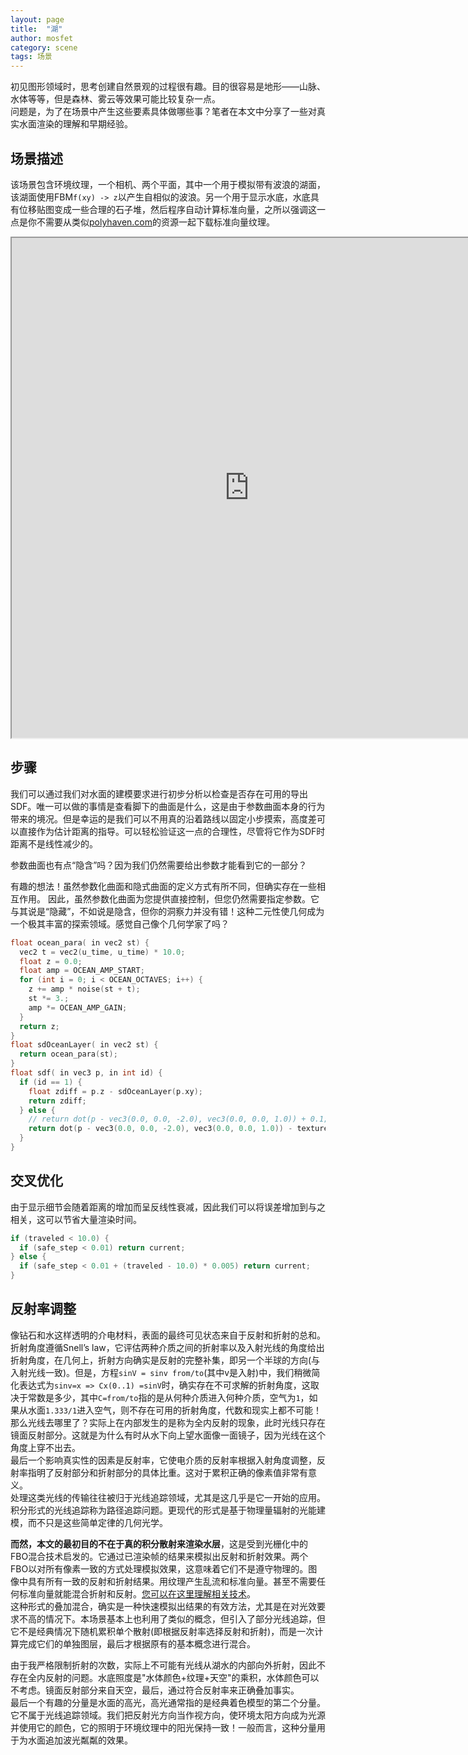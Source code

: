 ```yaml
---
layout: page
title:  "湖"
author: mosfet
category: scene
tags: 场景
---
```

初见图形领域时，思考创建自然景观的过程很有趣。目的很容易是地形——山脉、水体等等，但是森林、雾云等效果可能比较复杂一点。  
问题是，为了在场景中产生这些要素具体做哪些事？笔者在本文中分享了一些对真实水面渲染的理解和早期经验。  

## 场景描述
该场景包含环境纹理，一个相机、两个平面，其中一个用于模拟带有波浪的湖面，该湖面使用FBM`f(xy) -> z`以产生自相似的波浪。另一个用于显示水底，水底具有位移贴图变成一些合理的石子堆，然后程序自动计算标准向量，之所以强调这一点是你不需要从类似[polyhaven.com](https://polyhaven.com/textures)的资源一起下载标准向量纹理。  

<iframe src="https://editor.p5js.org/mosfet-archive/full/3ZQ76doA9" width="760" height="800" class="x la dspln dsplb-md"></iframe>

## 步骤
我们可以通过我们对水面的建模要求进行初步分析以检查是否存在可用的导出SDF。唯一可以做的事情是查看脚下的曲面是什么，这是由于参数曲面本身的行为带来的境况。但是幸运的是我们可以不用真的沿着路线以固定小步摸索，高度差可以直接作为估计距离的指导。可以轻松验证这一点的合理性，尽管将它作为SDF时距离不是线性减少的。  

<div class="x la bdl2 pdl2 sk bg-gunmetal05 tx-antiqueRuby1">
<p>
参数曲面也有点“隐含”吗？因为我们仍然需要给出参数才能看到它的一部分？  
</p>

<p>
有趣的想法！虽然参数化曲面和隐式曲面的定义方式有所不同，但确实存在一些相互作用。
因此，虽然参数化曲面为您提供直接控制，但您仍然需要指定参数。它与其说是“隐藏”，不如说是隐含，但你的洞察力并没有错！这种二元性使几何成为一个极其丰富的探索领域。感觉自己像个几何学家了吗？
</p>
</div>

```cpp
float ocean_para( in vec2 st) {
  vec2 t = vec2(u_time, u_time) * 10.0;
  float z = 0.0;
  float amp = OCEAN_AMP_START;
  for (int i = 0; i < OCEAN_OCTAVES; i++) {
    z += amp * noise(st + t);
    st *= 3.;
    amp *= OCEAN_AMP_GAIN;
  }
  return z;
}
float sdOceanLayer( in vec2 st) {
  return ocean_para(st);
}
float sdf( in vec3 p, in int id) {
  if (id == 1) {
    float zdiff = p.z - sdOceanLayer(p.xy);
    return zdiff;
  } else {
    // return dot(p - vec3(0.0, 0.0, -2.0), vec3(0.0, 0.0, 1.0)) + 0.1;
    return dot(p - vec3(0.0, 0.0, -2.0), vec3(0.0, 0.0, 1.0)) - textureLoad(p, 2).x;
  }
}
```

## 交叉优化
由于显示细节会随着距离的增加而呈反线性衰减，因此我们可以将误差增加到与之相关，这可以节省大量渲染时间。
```cpp
if (traveled < 10.0) {
  if (safe_step < 0.01) return current;
} else {
  if (safe_step < 0.01 + (traveled - 10.0) * 0.005) return current;
}
```

## 反射率调整
像钻石和水这样透明的介电材料，表面的最终可见状态来自于反射和折射的总和。折射角度遵循Snell’s law，它评估两种介质之间的折射率以及入射光线的角度给出折射角度，在几何上，折射方向确实是反射的完整补集，即另一个半球的方向(与入射光线一致)。但是，方程`sinV = sinv from/to`(其中v是入射)中，我们稍微简化表达式为`sinv=x => Cx(0..1) =sinV`时，确实存在不可求解的折射角度，这取决于常数是多少，其中`C=from/to`指的是从何种介质进入何种介质，空气为`1`，如果从水面`1.333/1`进入空气，则不存在可用的折射角度，代数和现实上都不可能！那么光线去哪里了？实际上在内部发生的是称为全内反射的现象，此时光线只存在镜面反射部分。这就是为什么有时从水下向上望水面像一面镜子，因为光线在这个角度上穿不出去。  
最后一个影响真实性的因素是反射率，它使电介质的反射率根据入射角度调整，反射率指明了反射部分和折射部分的具体比重。这对于累积正确的像素值非常有意义。    
处理这类光线的传输往往被归于光线追踪领域，尤其是这几乎是它一开始的应用。积分形式的光线追踪称为路径追踪问题。更现代的形式是基于物理量辐射的光能建模，而不只是这些简单定律的几何光学。  

**而然，本文的最初目的不在于真的积分散射来渲染水层**，这是受到光栅化中的FBO混合技术启发的。它通过已渲染帧的结果来模拟出反射和折射效果。两个FBO以对所有像素一致的方式处理模拟效果，这意味着它们不是遵守物理的。图像中具有所有一致的反射和折射结果。用纹理产生乱流和标准向量。甚至不需要任何标准向量就能混合折射和反射。[您可以在这里理解相关技术](https://www.youtube.com/watch?v=LgnLB07HDSw&t=69s)。  
这种形式的叠加混合，确实是一种快速模拟出结果的有效方法，尤其是在对光效要求不高的情况下。本场景基本上也利用了类似的概念，但引入了部分光线追踪，但它不是经典情况下随机累积单个散射(即根据反射率选择反射和折射)，而是一次计算完成它们的单独图层，最后才根据原有的基本概念进行混合。  

由于我严格限制折射的次数，实际上不可能有光线从湖水的内部向外折射，因此不存在全内反射的问题。水底照度是"水体颜色+纹理+天空"的乘积，水体颜色可以不考虑。镜面反射部分来自天空，最后，通过符合反射率来正确叠加事实。  
最后一个有趣的分量是水面的高光，高光通常指的是经典着色模型的第二个分量。它不属于光线追踪领域。我们把反射光方向当作视方向，使环境太阳方向成为光源并使用它的颜色，它的照明于环境纹理中的阳光保持一致！一般而言，这种分量用于为水面追加波光粼粼的效果。  